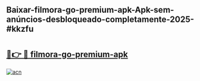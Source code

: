 ## Baixar-filmora-go-premium-apk-Apk-sem-anúncios-desbloqueado-completamente-2025-#kkzfu

# <h2><a href="https://ainizakaria.my?title=filmora-go-premium-apk&ref=20M">🔗👉 🔴 filmora-go-premium-apk</a></h2>

[![acn](https://github.com/user-attachments/assets/0f9c940e-d8b0-45ae-aac7-cd30a18b3e1c)](https://ainizakaria.my?title=filmora-go-premium-apk&ref=20M)

